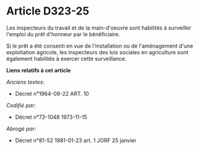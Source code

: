 # Article D323-25

Les inspecteurs du travail et de la main-d'oeuvre sont habilités à surveiller l'emploi du prêt d'honneur par le bénéficiaire.

Si le prêt a été consenti en vue de l'installation ou de l'aménagement d'une exploitation agricole, les inspecteurs des lois
sociales en agriculture sont également habilités à exercer cette surveillance.

**Liens relatifs à cet article**

_Anciens textes_:

  - Décret n°1964-09-22 ART. 10

_Codifié par_:

  - Décret n°73-1048 1973-11-15

_Abrogé par_:

  - Décret n°81-52 1981-01-23 art. 1 JORF 25 janvier
